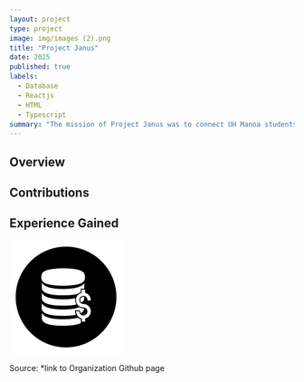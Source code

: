 ```yaml
---
layout: project
type: project
image: img/images (2).png
title: "Project Janus"
date: 2025
published: true
labels:
  - Database
  - Reactjs
  - HTML
  - Typescript
summary: "The mission of Project Janus was to connect UH Manoa students with both opportunities from other companies and students seeking to do the same"
---
```


## Overview

## Contributions

## Experience Gained


<div class="text-center p-4">
  <img width="200px" src="../img/banksmol.png" class="img-thumbnail" >
</div>


Source: *link to Organization Github page

